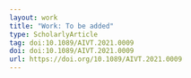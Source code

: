 ```yaml
---
layout: work
title: "Work: To be added"
type: ScholarlyArticle
tag: doi:10.1089/AIVT.2021.0009
doi: doi:10.1089/AIVT.2021.0009
url: https://doi.org/10.1089/AIVT.2021.0009
---
```


